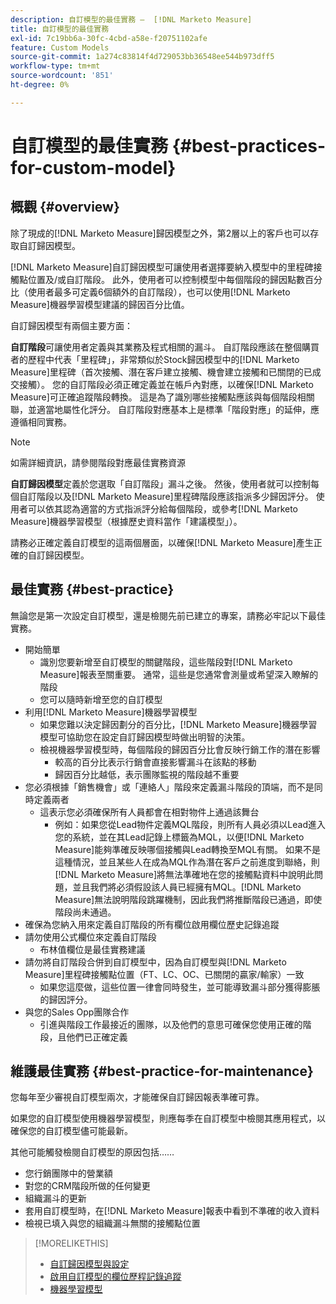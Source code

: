 ```yaml
---
description: 自訂模型的最佳實務 —  [!DNL Marketo Measure]
title: 自訂模型的最佳實務
exl-id: 7c19bb6a-30fc-4cbd-a58e-f20751102afe
feature: Custom Models
source-git-commit: 1a274c83814f4d729053bb36548ee544b973dff5
workflow-type: tm+mt
source-wordcount: '851'
ht-degree: 0%

---
```


# 自訂模型的最佳實務 {#best-practices-for-custom-model}

## 概觀 {#overview}

除了現成的[!DNL Marketo Measure]歸因模型之外，第2層以上的客戶也可以存取自訂歸因模型。

[!DNL Marketo Measure]自訂歸因模型可讓使用者選擇要納入模型中的里程碑接觸點位置及/或自訂階段。 此外，使用者可以控制模型中每個階段的歸因點數百分比（使用者最多可定義6個額外的自訂階段），也可以使用[!DNL Marketo Measure]機器學習模型建議的歸因百分比值。

自訂歸因模型有兩個主要方面：

**自訂階段**&#x200B;可讓使用者定義與其業務及程式相關的漏斗。 自訂階段應該在整個購買者的歷程中代表「里程碑」，非常類似於Stock歸因模型中的[!DNL Marketo Measure]里程碑（首次接觸、潛在客戶建立接觸、機會建立接觸和已關閉的已成交接觸）。 您的自訂階段必須正確定義並在帳戶內對應，以確保[!DNL Marketo Measure]可正確追蹤階段轉換。 這是為了識別哪些接觸點應該與每個階段相關聯，並適當地屬性化評分。 自訂階段對應基本上是標準「階段對應」的延伸，應遵循相同實務。

>[!NOTE]
>
>如需詳細資訊，請參閱階段對應最佳實務資源

**自訂歸因模型**&#x200B;定義於您選取「自訂階段」漏斗之後。 然後，使用者就可以控制每個自訂階段以及[!DNL Marketo Measure]里程碑階段應該指派多少歸因評分。 使用者可以依其認為適當的方式指派評分給每個階段，或參考[!DNL Marketo Measure]機器學習模型（根據歷史資料當作「建議模型」）。

請務必正確定義自訂模型的這兩個層面，以確保[!DNL Marketo Measure]產生正確的自訂歸因模型。

## 最佳實務 {#best-practice}

無論您是第一次設定自訂模型，還是檢閱先前已建立的專案，請務必牢記以下最佳實務。

* 開始簡單
   * 識別您要新增至自訂模型的關鍵階段，這些階段對[!DNL Marketo Measure]報表至關重要。 通常，這些是您通常會測量或希望深入瞭解的階段
   * 您可以隨時新增至您的自訂模型
* 利用[!DNL Marketo Measure]機器學習模型
   * 如果您難以決定歸因劃分的百分比，[!DNL Marketo Measure]機器學習模型可協助您在設定自訂歸因模型時做出明智的決策。
   * 檢視機器學習模型時，每個階段的歸因百分比會反映行銷工作的潛在影響
      * 較高的百分比表示行銷會直接影響漏斗在該點的移動
      * 歸因百分比越低，表示團隊監視的階段越不重要
* 您必須根據「銷售機會」或「連絡人」階段來定義漏斗階段的頂端，而不是同時定義兩者
   * 這表示您必須確保所有人員都會在相對物件上通過該舞台
      * 例如：如果您從Lead物件定義MQL階段，則所有人員必須以Lead進入您的系統，並在其Lead記錄上標籤為MQL，以便[!DNL Marketo Measure]能夠準確反映哪個接觸與Lead轉換至MQL有關。 如果不是這種情況，並且某些人在成為MQL作為潛在客戶之前進度到聯絡，則[!DNL Marketo Measure]將無法準確地在您的接觸點資料中說明此問題，並且我們將必須假設該人員已經擁有MQL。[!DNL Marketo Measure]無法說明階段跳躍機制，因此我們將推斷階段已通過，即使階段尚未通過。
* 確保為您納入用來定義自訂階段的所有欄位啟用欄位歷史記錄追蹤
* 請勿使用公式欄位來定義自訂階段
   * 布林值欄位是最佳實務建議
* 請勿將自訂階段合併到自訂模型中，因為自訂模型與[!DNL Marketo Measure]里程碑接觸點位置（FT、LC、OC、已關閉的贏家/輸家）一致
   * 如果您這麼做，這些位置一律會同時發生，並可能導致漏斗部分獲得膨脹的歸因評分。
* 與您的Sales Opp團隊合作
   * 引進與階段工作最接近的團隊，以及他們的意思可確保您使用正確的階段，且他們已正確定義

## 維護最佳實務 {#best-practice-for-maintenance}

您每年至少審視自訂模型兩次，才能確保自訂歸因報表準確可靠。

如果您的自訂模型使用機器學習模型，則應每季在自訂模型中檢閱其應用程式，以確保您的自訂模型儘可能最新。

其他可能觸發檢閱自訂模型的原因包括……

* 您行銷團隊中的營業額
* 對您的CRM階段所做的任何變更
* 組織漏斗的更新
* 套用自訂模型時，在[!DNL Marketo Measure]報表中看到不準確的收入資料
* 檢視已填入與您的組織漏斗無關的接觸點位置

>[!MORELIKETHIS]
>
>* [自訂歸因模型與設定](/help/advanced-marketo-measure-features/custom-attribution-models/custom-attribution-model-and-setup.md)
>* [啟用自訂模型的欄位歷程記錄追蹤](/help/advanced-marketo-measure-features/custom-attribution-models/custom-model-setup-enable-field-history-tracking.md)
>* [機器學習模型](/help/advanced-marketo-measure-features/custom-attribution-models/machine-learning-model-faq.md)
